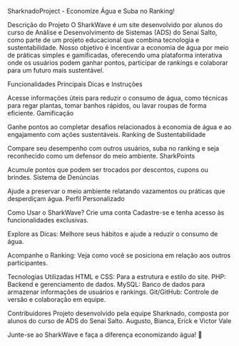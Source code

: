 SharknadoProject - Economize Água e Suba no Ranking!
 
Descrição do Projeto
O SharkWave é um site desenvolvido por alunos do curso de Análise e Desenvolvimento de Sistemas (ADS) do Senai Salto, como parte de um projeto educacional que combina tecnologia e sustentabilidade.
Nosso objetivo é incentivar a economia de água por meio de práticas simples e gamificadas, oferecendo uma plataforma interativa onde os usuários podem ganhar pontos, participar de rankings e colaborar para um futuro mais sustentável.

Funcionalidades Principais
Dicas e Instruções

Acesse informações úteis para reduzir o consumo de água, como técnicas para regar plantas, tomar banhos rápidos, ou lavar roupas de forma eficiente.
Gamificação

Ganhe pontos ao completar desafios relacionados à economia de água e ao engajamento com ações sustentáveis.
Ranking de Sustentabilidade

Compare seu desempenho com outros usuários, suba no ranking e seja reconhecido como um defensor do meio ambiente.
SharkPoints

Acumule pontos que podem ser trocados por descontos, cupons ou brindes.
Sistema de Denúncias

Ajude a preservar o meio ambiente relatando vazamentos ou práticas que desperdiçam água.
Perfil Personalizado

Como Usar o SharkWave?
Crie uma conta
Cadastre-se e tenha acesso às funcionalidades exclusivas.

Explore as Dicas:
Melhore seus hábitos e ajude a reduzir o consumo de água.

Acompanhe o Ranking:
Veja como você se posiciona em relação aos outros participantes.

Tecnologias Utilizadas
HTML e CSS: Para a estrutura e estilo do site.
PHP: Backend e gerenciamento de dados.
MySQL: Banco de dados para armazenar informações de usuários e rankings.
Git/GitHub: Controle de versão e colaboração em equipe.

Contribuidores
Projeto desenvolvido pela equipe Sharknado, composta por alunos do curso de ADS do Senai Salto.
Augusto, Bianca, Erick e Victor Vale

Junte-se ao SharkWave e faça a diferença economizando água! 🦈
